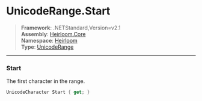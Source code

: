 # UnicodeRange.Start

> **Framework**: .NETStandard,Version=v2.1  
> **Assembly**: [Heirloom.Core][0]  
> **Namespace**: [Heirloom][0]  
> **Type**: [UnicodeRange][1]  

--------------------------------------------------------------------------------

### Start

The first character in the range.

```cs
UnicodeCharacter Start { get; }
```

[0]: ..\Heirloom.Core.md
[1]: Heirloom.UnicodeRange.md
